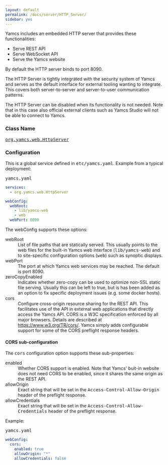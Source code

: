 ```yaml
---
layout: default
permalink: /docs/server/HTTP_Server/
sidebar: yes
---
```


Yamcs includes an embedded HTTP server that provides these functionalities:

* Serve REST API
* Serve WebSocket API
* Serve the Yamcs website

By default the HTTP server binds to port 8090.

The HTTP Server is tightly integrated with the security system of Yamcs and serves as the default interface for external tooling wanting to integrate. This covers both server-to-server and server-to-user communication patterns.

The HTTP Server can be disabled when its functionality is not needed. Note that in this case also official external clients such as Yamcs Studio will not be able to connect to Yamcs.

### Class Name
[<tt>org.yamcs.web.HttpServer</tt>](https://javadoc.io/page/org.yamcs/yamcs-core/latest/org/yamcs/web/HttpServer.html)

### Configuration

This is a global service defined in <tt>etc/yamcs.yaml</tt>. Example from a typical deployment:

<pre class="r header">yamcs.yaml</pre>
```yaml
services:
  - org.yamcs.web.HttpServer

webConfig:
  webRoot:
    - lib/yamcs-web
    - web
  webPort: 8090
```

The webConfig supports these options:

<dl>
  <dt>webRoot</dt>
  <dd>List of file paths that are statically served. This usually points to the web files for the built-in Yamcs web interface (<tt>lib/yamcs-web</tt>) and to site-specific configuration options (<tt>web</tt>) such as synoptic displays.</dd>

  <dt>webPort</dt>
  <dd>The port at which Yamcs web services may be reached. The default is port 8090.</dd>

  <dt>zeroCopyEnabled</dt>
  <dd>Indicates whether zero-copy can be used to optimize non-SSL static file serving. Usually this can be left to true, but is has been added as an option to fix specific deployment issues (e.g. some docker hosts).</dd>

  <dt>cors</dt>
  <dd>
    Configure cross-origin resource sharing for the REST API. This facilitates use of the API in external web applications that directly access the Yamcs API. CORS is a W3C specification enforced by all major browsers. Details are described at <a href="https://www.w3.org/TR/cors/">https://www.w3.org/TR/cors/</a>. Yamcs simply adds configurable support for some of the CORS preflight response headers.
  </dd>
</dl>


#### CORS sub-configuration

The <tt>cors</tt> configuration option supports these sub-properties:

<dl>
  <dt>enabled</dt>
  <dd>Whether CORS support is enabled. Note that Yamcs' buit-in website does not need CORS to be enabled, since it shares the same origin as the REST API.</dd>

  <dt>allowOrigin</dt>
  <dd>Exact string that will be set in the <tt>Access-Control-Allow-Origin</tt> header of the preflight response.</dd>

  <dt>allowCredentials</dt>
  <dd>Exact string that will be set in the <tt>Access-Control-Allow-Credentials</tt> header of the preflight response.</dd>
</dl>

Example:

<pre class="r header">yamcs.yaml</pre>
```yaml
webConfig:
  cors:
    enabled: true
    allowOrigin: "*"
    allowCredentials: false
```
